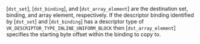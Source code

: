 [`dst_set`], [`dst_binding`], and [`dst_array_element`] are the
destination set, binding, and array element, respectively.
If the descriptor binding identified by [`dst_set`] and
[`dst_binding`] has a descriptor type of
`VK_DESCRIPTOR_TYPE_INLINE_UNIFORM_BLOCK` then [`dst_array_element`]
specifies the starting byte offset within the binding to copy to.